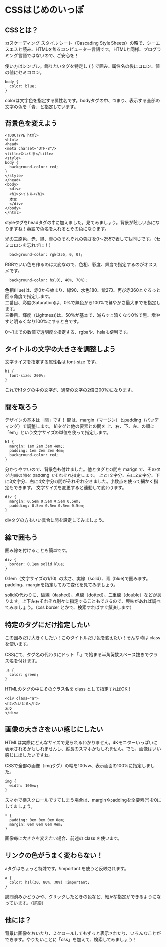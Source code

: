 # CSSはじめのいっぽ

## CSSとは？

カスケーディング スタイル シート（Cascading Style Sheets）の略で、シーエスエスと読み、HTMLを飾るコンピューター言語です。
HTMLと同様、プログラミング言語ではないので、ご安心を！

使い方はシンプル。飾りたいタグを特定し { } で囲み、属性名の後にコロン、値の値にセミコロン。
```
body {
  color: blue;
}
```
colorは文字色を指定する属性名です。bodyタグの中、つまり、表示する全部の文字の色を「青」と指定しています。

## 背景色を変えよう

```
<!DOCTYPE html>
<html>
<head>
<meta charset="UTF-8"/>
<title>たいとる</title>
<style>
body {
  background-color: red;
}
</style>
</head>
<body>
  <div>
  <h1>タイトル</h1>
  本文
  </div>
</body>
</html>
```
styleタグをheadタグの中に加えました。見てみましょう。背景が眩しい赤になりますね！英語で色名を入れるとその色になります。

光の三原色、赤、緑、青ののそれぞれの強さを0〜255で表しても同じです。（セミコロンを忘れずに！）
```
  background-color: rgb(255, 0, 0);
```

RGBでいい色を作るのは大変なので、色相、彩度、輝度で指定するのがオススメです。
```
  background-color: hsl(0, 40%, 70%);
```
色相(Hue)は、赤0から始まり、緑90、水色180、紫270、再び赤360とぐるっと回る角度で指定します。  
二番目、彩度(Saturation)は、0%で無色から100%で鮮やかさ最大までを指定します。  
三番目、輝度（Lightness)は、50%が基本で、減らすと暗くなり0%で黒、増やすと明るくなり100%にすると白です。  

0〜1までの数値で透明度を指定する、rgbaや、hslaも便利です。

## タイトルの文字の大きさを調整しよう

文字サイズを指定する属性名は font-size です。
```
h1 {
  font-size: 200%;
}
```
これでh1タグの中の文字が、通常の文字の2倍(200%)になります。

## 間を取ろう

デザインの基本は「間」です！ 間は、margin（マージン）とpadding（パッディング）で調整します。
h1タグと他の要素との間を 上、右、下、左、の順に「em」という文字サイズの単位を使って指定します。
```
h1 {
  margin: 1em 2em 3em 4em;;
  padding: 1em 2em 3em 4em;
  background-color: red;
}
```
分かりやすいので、背景色も付けました。他とタグとの間を marign で、そのタグ内部の間を padding でそれぞれ指定します。
上と1文字分、右に2文字分、下に3文字分、右に4文字分の間がそれぞれ空きました。小数点を使って細かく指定もできます。
文字サイズを変更すると連動して変わります。

```
div {
  margin: 0.5em 0.5em 0.5em 0.5em;
  paddding: 0.5em 0.5em 0.5em 0.5em;
}
```
divタグの方もいい具合に間を設定してみましょう。

## 線で囲もう

囲み線を付けることも簡単です。

```
div {
  border: 0.1em solid blue;
}
```
0.1em（文字サイズの1/10）の太さ、実線（solid）、青（blue)で囲みます。padding、marginを指定してみて変化を見てみましょう。

solidの代わりに、破線（dashed）、点線（dotted）、二重線（double）などがあります。上下左右それぞれ別々に指定することもできるので、興味があれば調べてみましょう。（css border とかで、検索すればすぐ解決します）

## 特定のタグにだけ指定したい

この囲みだけ大きくしたい！このタイトルだけ色を変えたい！そんな時は class を使います。

CSSにて、タグ名の代わりにドット「.」で始まる半角英数スペース抜きでクラス名を付けます。
```
.a {
  color: green;
}
```

HTMLのタグの中にそのクラス名を class として指定すればOK！
```
<div class="a">
<h2>たいとる</h2>
本文
</div>
```

## 画像の大きさをいい感じにしたい

HTMLは実際にどんなサイズで見られるわかりません。4Kモニターいっぱいに表示されるかもしれませんし、縦長のスマホかもしれません。でも、画像はいい感じに出したいですね。

CSSで全部の画像（imgタグ）の幅を100vw、表示画面の100%に指定しました。
```
img {
  width: 100vw;
}
```

スマホで横スクロールできてしまう場合は、marginやpaddingを全要素(*)を0にしてましょう。
```
* {
  padding: 0em 0em 0em 0em;
  margin: 0em 0em 0em 0em;
}
```

画像毎に大きさを変えたい場合、前述の class を使います。

## リンクの色がうまく変わらない！

aタグはちょっと特殊です。!important を使うと反映されます。
```
a {
  color: hsl(30, 80%, 30%) !important;
}
```
訪問済みかどうかや、クリックしたときの色など、細かな指定ができるようになっています。（[詳細](https://developer.mozilla.org/ja/docs/Web/CSS/:active)）

## 他には？

背景に画像をおいたり、スクロールしてもずっと表示されたり、いろんなことができます。やりたいことに「css」を加えて、検索してみましょう！
